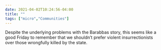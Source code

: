 ```yaml
---
date: 2021-04-02T10:24:56-04:00
title: ""
tags: ["micro","Communities"]
---
```

Despite the underlying problems with the Barabbas story, this seems like a good Friday to remember that we shouldn’t prefer violent insurrectionists over those wrongfully killed by the state.
